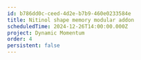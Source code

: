 ```yaml
---
id: b786dd0c-ceed-4d2e-b7b9-460e0233584e
title: Nitinol shape memory modular addon
scheduledTime: 2024-12-26T14:00:00.000Z
project: Dynamic Momentum
order: 4
persistent: false
---
```


